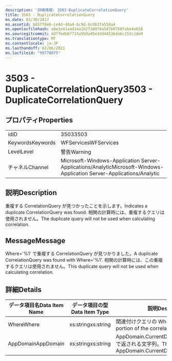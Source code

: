 ```yaml
---
description: '詳細情報: 3503-DuplicateCorrelationQuery'
title: 3503 - DuplicateCorrelationQuery
ms.date: 03/30/2017
ms.assetid: b857f8e6-ce4d-4da4-bc9d-6cd63fa558a4
ms.openlocfilehash: a8e1e41aad3aa1b273d8f8a5d7b0768fabe4e658
ms.sourcegitcommit: ddf7edb67715a5b9a45e3dd44536dabc153c1de0
ms.translationtype: MT
ms.contentlocale: ja-JP
ms.lasthandoff: 02/06/2021
ms.locfileid: "99778075"
---
```

# <a name="3503---duplicatecorrelationquery"></a><span data-ttu-id="6e73b-103">3503 - DuplicateCorrelationQuery</span><span class="sxs-lookup"><span data-stu-id="6e73b-103">3503 - DuplicateCorrelationQuery</span></span>

## <a name="properties"></a><span data-ttu-id="6e73b-104">プロパティ</span><span class="sxs-lookup"><span data-stu-id="6e73b-104">Properties</span></span>  
  
|||  
|-|-|  
|<span data-ttu-id="6e73b-105">id</span><span class="sxs-lookup"><span data-stu-id="6e73b-105">ID</span></span>|<span data-ttu-id="6e73b-106">3503</span><span class="sxs-lookup"><span data-stu-id="6e73b-106">3503</span></span>|  
|<span data-ttu-id="6e73b-107">Keywords</span><span class="sxs-lookup"><span data-stu-id="6e73b-107">Keywords</span></span>|<span data-ttu-id="6e73b-108">WFServices</span><span class="sxs-lookup"><span data-stu-id="6e73b-108">WFServices</span></span>|  
|<span data-ttu-id="6e73b-109">Level</span><span class="sxs-lookup"><span data-stu-id="6e73b-109">Level</span></span>|<span data-ttu-id="6e73b-110">警告</span><span class="sxs-lookup"><span data-stu-id="6e73b-110">Warning</span></span>|  
|<span data-ttu-id="6e73b-111">チャネル</span><span class="sxs-lookup"><span data-stu-id="6e73b-111">Channel</span></span>|<span data-ttu-id="6e73b-112">Microsoft-Windows-Application Server-Applications/Analytic</span><span class="sxs-lookup"><span data-stu-id="6e73b-112">Microsoft-Windows-Application Server-Applications/Analytic</span></span>|  
  
## <a name="description"></a><span data-ttu-id="6e73b-113">説明</span><span class="sxs-lookup"><span data-stu-id="6e73b-113">Description</span></span>  

 <span data-ttu-id="6e73b-114">重複する CorrelationQuery が見つかったことを示します。</span><span class="sxs-lookup"><span data-stu-id="6e73b-114">Indicates a duplicate CorrelationQuery was found.</span></span> <span data-ttu-id="6e73b-115">相関の計算時には、重複するクエリは使用されません。</span><span class="sxs-lookup"><span data-stu-id="6e73b-115">The duplicate query will not be used when calculating correlation.</span></span>  
  
## <a name="message"></a><span data-ttu-id="6e73b-116">Message</span><span class="sxs-lookup"><span data-stu-id="6e73b-116">Message</span></span>  

 <span data-ttu-id="6e73b-117">Where='%1' で重複する CorrelationQuery が見つかりました。</span><span class="sxs-lookup"><span data-stu-id="6e73b-117">A duplicate CorrelationQuery was found with Where='%1'.</span></span> <span data-ttu-id="6e73b-118">相関の計算時には、この重複するクエリは使用されません。</span><span class="sxs-lookup"><span data-stu-id="6e73b-118">This duplicate query will not be used when calculating correlation.</span></span>  
  
## <a name="details"></a><span data-ttu-id="6e73b-119">詳細</span><span class="sxs-lookup"><span data-stu-id="6e73b-119">Details</span></span>  
  
|<span data-ttu-id="6e73b-120">データ項目名</span><span class="sxs-lookup"><span data-stu-id="6e73b-120">Data Item Name</span></span>|<span data-ttu-id="6e73b-121">データ項目の型</span><span class="sxs-lookup"><span data-stu-id="6e73b-121">Data Item Type</span></span>|<span data-ttu-id="6e73b-122">説明</span><span class="sxs-lookup"><span data-stu-id="6e73b-122">Description</span></span>|  
|--------------------|--------------------|-----------------|  
|<span data-ttu-id="6e73b-123">Where</span><span class="sxs-lookup"><span data-stu-id="6e73b-123">Where</span></span>|<span data-ttu-id="6e73b-124">xs:string</span><span class="sxs-lookup"><span data-stu-id="6e73b-124">xs:string</span></span>|<span data-ttu-id="6e73b-125">関連付けクエリの Where 部分。</span><span class="sxs-lookup"><span data-stu-id="6e73b-125">The Where portion of the correlation query.</span></span>|  
|<span data-ttu-id="6e73b-126">AppDomain</span><span class="sxs-lookup"><span data-stu-id="6e73b-126">AppDomain</span></span>|<span data-ttu-id="6e73b-127">xs:string</span><span class="sxs-lookup"><span data-stu-id="6e73b-127">xs:string</span></span>|<span data-ttu-id="6e73b-128">AppDomain.CurrentDomain.FriendlyName で返される文字列。</span><span class="sxs-lookup"><span data-stu-id="6e73b-128">The string returned by AppDomain.CurrentDomain.FriendlyName.</span></span>|
